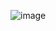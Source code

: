 ![image](https://github.com/ainfanthe/Main-ongoing-learning/assets/105471058/ec2be748-a147-4589-a6c0-8a0bb6358320)
